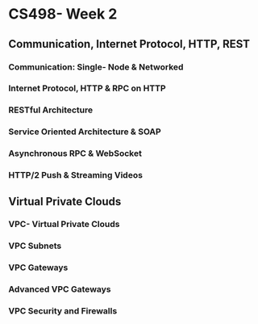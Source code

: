 # CS498- Week 2

## Communication, Internet Protocol, HTTP, REST

### Communication: Single- Node & Networked

### Internet Protocol, HTTP & RPC on HTTP

### RESTful Architecture

### Service Oriented Architecture & SOAP

### Asynchronous RPC & WebSocket

### HTTP/2 Push & Streaming Videos

## Virtual Private Clouds

### VPC- Virtual Private Clouds

### VPC Subnets

### VPC Gateways

### Advanced VPC Gateways

### VPC Security and Firewalls